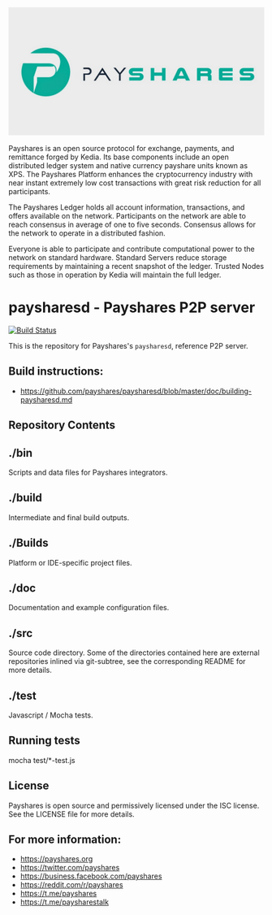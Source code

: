 ![Payshares](/assets/payshares.jpg)

Payshares is an open source protocol for exchange, payments, and remittance forged by Kedia.  Its base components include an open distributed ledger system and native currency payshare units known as XPS.  The Payshares Platform enhances the cryptocurrency industry with near instant extremely low cost transactions with great risk reduction for all participants.

The Payshares Ledger holds all account information, transactions, and offers available on the network.  Participants on the network are able to reach consensus in average of one to five seconds.  Consensus allows for the network to operate in a distributed fashion.

Everyone is able to participate and contribute computational power to the network on standard hardware.  Standard Servers reduce storage requirements by maintaining a recent snapshot of the ledger.  Trusted Nodes such as those in operation by Kedia will maintain the full ledger.

paysharesd - Payshares P2P server
=================================

[![Build Status](https://travis-ci.org/Payshares/paysharesd.svg?branch=master)](https://travis-ci.org/Payshares/paysharesd)

This is the repository for Payshares's `paysharesd`, reference P2P server.

Build instructions:
-------------------

* https://github.com/payshares/paysharesd/blob/master/doc/building-paysharesd.md


Repository Contents
-------------------

./bin
-----
Scripts and data files for Payshares integrators.

./build
-------
Intermediate and final build outputs.

./Builds
--------
Platform or IDE-specific project files.

./doc
-----
Documentation and example configuration files.

./src
-----
Source code directory. Some of the directories contained here are
external repositories inlined via git-subtree, see the corresponding
README for more details.

./test
------
Javascript / Mocha tests.

Running tests
-------------
mocha test/*-test.js


License
-------
Payshares is open source and permissively licensed under the ISC license. See the
LICENSE file for more details.

For more information:
---------------------
* https://payshares.org
* https://twitter.com/payshares
* https://business.facebook.com/payshares
* https://reddit.com/r/payshares
* https://t.me/payshares
* https://t.me/paysharestalk
